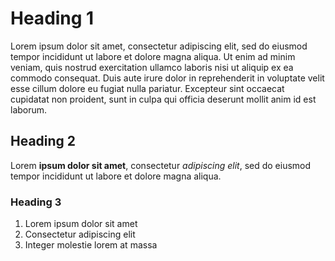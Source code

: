 # Heading 1

Lorem ipsum dolor sit amet, consectetur adipiscing elit, sed do eiusmod tempor incididunt ut labore et dolore magna aliqua. Ut enim ad minim veniam, quis nostrud exercitation ullamco laboris nisi ut aliquip ex ea commodo consequat. Duis aute irure dolor in reprehenderit in voluptate velit esse cillum dolore eu fugiat nulla pariatur. Excepteur sint occaecat cupidatat non proident, sunt in culpa qui officia deserunt mollit anim id est laborum.

## Heading 2

Lorem **ipsum dolor sit amet**,
consectetur _adipiscing elit_,
sed do eiusmod tempor incididunt ut labore et dolore magna aliqua.

### Heading 3

1. Lorem ipsum dolor sit amet
2. Consectetur adipiscing elit
3. Integer molestie lorem at massa
